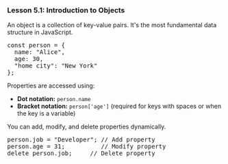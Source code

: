 ### Lesson 5.1: Introduction to Objects
<p>An object is a collection of key-value pairs. It's the most fundamental data structure in JavaScript.</p>
<pre class="prose-code-block">const person = {
  name: "Alice",
  age: 30,
  "home city": "New York"
};</pre>
<p>Properties are accessed using:</p>
<ul class="list-disc list-inside">
    <li><strong>Dot notation:</strong> <code class="prose-inline-code">person.name</code></li>
    <li><strong>Bracket notation:</strong> <code class="prose-inline-code">person['age']</code> (required for keys with spaces or when the key is a variable)</li>
</ul>
<p>You can add, modify, and delete properties dynamically.</p>
<pre class="prose-code-block">person.job = "Developer"; // Add property
person.age = 31;          // Modify property
delete person.job;     // Delete property</pre>
